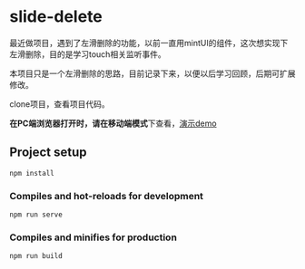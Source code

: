 # slide-delete

最近做项目，遇到了左滑删除的功能，以前一直用mintUI的组件，这次想实现下左滑删除，目的是学习touch相关监听事件。

本项目只是一个左滑删除的思路，目前记录下来，以便以后学习回顾，后期可扩展修改。

clone项目，查看项目代码。

**在PC端浏览器打开时，请在移动端模式**下查看，[演示demo](https://xiaoyongcoder.github.io/slide-delete) 

## Project setup
```
npm install
```

### Compiles and hot-reloads for development
```
npm run serve
```

### Compiles and minifies for production
```
npm run build
```

